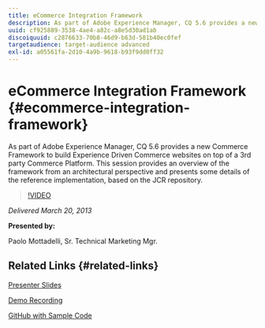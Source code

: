 ```yaml
---
title: eCommerce Integration Framework
description: As part of Adobe Experience Manager, CQ 5.6 provides a new Commerce Framework to build Experience Driven Commerce websites on top of a 3rd party Commerce Platform. This session provides an overview of the framework from an architectural perspective and presents some details of the reference implementation, based on the JCR repository.
uuid: cf925889-3538-4ae4-a82c-a8e5d30ad1ab
discoiquuid: c2876633-70b8-46d9-b63d-581b40ec0fef
targetaudience: target-audience advanced
exl-id: a05561fa-2d10-4a9b-9618-b93f9dd0ff32
---
```

# eCommerce Integration Framework {#ecommerce-integration-framework}

As part of Adobe Experience Manager, CQ 5.6 provides a new Commerce Framework to build Experience Driven Commerce websites on top of a 3rd party Commerce Platform. This session provides an overview of the framework from an architectural perspective and presents some details of the reference implementation, based on the JCR repository.

>[!VIDEO](https://video.tv.adobe.com/v/19577/?quality=9)

*Delivered March 20, 2013*

**Presented by:**

Paolo Mottadelli, Sr. Technical Marketing Mgr.

## Related Links {#related-links}

[Presenter Slides](https://www.slideshare.net/paolomoz/aem-cq-ecommerce-framework)

[Demo Recording](https://vimeo.com/62251523)

[GitHub with Sample Code](https://github.com/paolomoz/cq-commerce-impl-sample)
